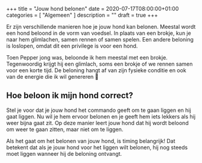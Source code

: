 +++
title =  "Jouw hond belonen"
date = 2020-07-17T08:00:00+01:00
categories = [
    "Algemeen"
]
description = ""
draft = true
+++

Er zijn verschillende manieren hoe je jouw hond kan belonen. Meestal wordt een hond beloond in de vorm van voedsel. In plaats van een brokje, kun je naar hem glimlachen, samen rennen of samen spelen. Een andere beloning is loslopen, omdat dit een privilege is voor een hond.

Toen Pepper jong was, beloonde ik hem meestal met een brokje. Tegenwoordig krijgt hij een glimlach, soms een brokje of we rennen samen voor een korte tijd. De beloning hangt af van zijn fysieke conditie en ook van de energie die ik wil genereren 🐾

## Hoe beloon ik mijn hond correct?
Stel je voor dat je jouw hond het commando geeft om te gaan liggen en hij gaat liggen. Nu wil je hem ervoor belonen en je geeft hem iets lekkers als hij weer bijna gaat zit. Op deze manier leert jouw hond dat hij wordt beloond om weer te gaan zitten, maar niet om te liggen.  

Als het gaat om het belonen van jouw hond, is timing belangrijk! Dat betekent dat als je jouw hond voor het liggen wilt belonen, hij nog steeds moet liggen wanneer hij de beloning ontvangt.
